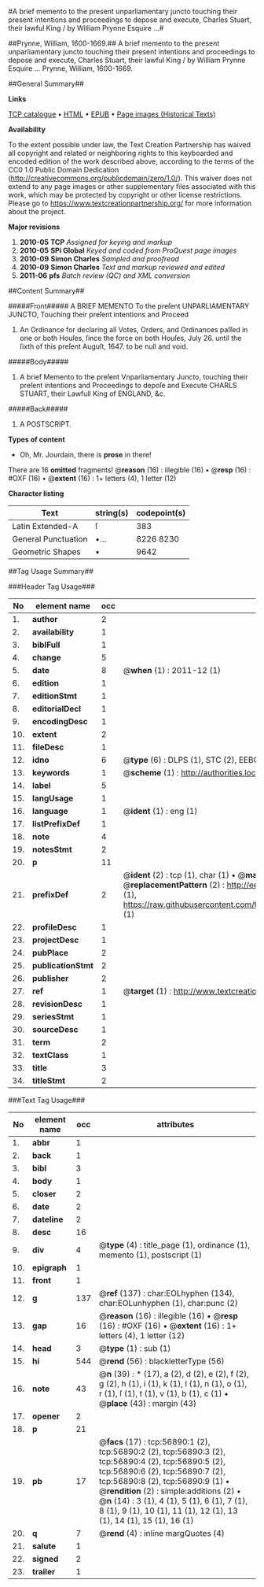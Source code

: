 #A brief memento to the present unparliamentary juncto touching their present intentions and proceedings to depose and execute, Charles Stuart, their lawful King / by William Prynne Esquire ...#

##Prynne, William, 1600-1669.##
A brief memento to the present unparliamentary juncto touching their present intentions and proceedings to depose and execute, Charles Stuart, their lawful King / by William Prynne Esquire ...
Prynne, William, 1600-1669.

##General Summary##

**Links**

[TCP catalogue](http://www.ota.ox.ac.uk/tcp/)  • 
[HTML](http://tei.it.ox.ac.uk/tcp/Texts-HTML/free/A56/A56141.html)  • 
[EPUB](http://tei.it.ox.ac.uk/tcp/Texts-EPUB/free/A56/A56141.epub) • 
[Page images (Historical Texts)](https://historicaltexts.jisc.ac.uk/eebo-12244642e)

**Availability**

To the extent possible under law, the Text Creation Partnership has waived all copyright and related or neighboring rights to this keyboarded and encoded edition of the work described above, according to the terms of the CC0 1.0 Public Domain Dedication (http://creativecommons.org/publicdomain/zero/1.0/). This waiver does not extend to any page images or other supplementary files associated with this work, which may be protected by copyright or other license restrictions. Please go to https://www.textcreationpartnership.org/ for more information about the project.

**Major revisions**

1. __2010-05__ __TCP__ *Assigned for keying and markup*
1. __2010-05__ __SPi Global__ *Keyed and coded from ProQuest page images*
1. __2010-09__ __Simon Charles__ *Sampled and proofread*
1. __2010-09__ __Simon Charles__ *Text and markup reviewed and edited*
1. __2011-06__ __pfs__ *Batch review (QC) and XML conversion*

##Content Summary##

#####Front#####
A BRIEF MEMENTO To the preſent UNPARLIAMENTARY JUNCTO, Touching their preſent intentions and Proceed
1. An Ordinance for declaring all Votes, Orders, and Ordinances paſſed in one or both Houſes, ſince the force on both Houſes, July 26. until the ſixth of this preſent
Auguſt, 1647. to be null and void.

#####Body#####

1. A brief Memento to the preſent Vnparliamentary
Juncto, touching their preſent intentions and Proceedings to
depoſe and Execute CHARLS STUART, their Lawfull King of ENGLAND, &c.

#####Back#####

1. A POSTSCRIPT.

**Types of content**

  * Oh, Mr. Jourdain, there is **prose** in there!

There are 16 **omitted** fragments! 
 @__reason__ (16) : illegible (16)  •  @__resp__ (16) : #OXF (16)  •  @__extent__ (16) : 1+ letters (4), 1 letter (12)

**Character listing**


|Text|string(s)|codepoint(s)|
|---|---|---|
|Latin Extended-A|ſ|383|
|General Punctuation|•…|8226 8230|
|Geometric Shapes|▪|9642|

##Tag Usage Summary##

###Header Tag Usage###

|No|element name|occ|attributes|
|---|---|---|---|
|1.|__author__|2||
|2.|__availability__|1||
|3.|__biblFull__|1||
|4.|__change__|5||
|5.|__date__|8| @__when__ (1) : 2011-12 (1)|
|6.|__edition__|1||
|7.|__editionStmt__|1||
|8.|__editorialDecl__|1||
|9.|__encodingDesc__|1||
|10.|__extent__|2||
|11.|__fileDesc__|1||
|12.|__idno__|6| @__type__ (6) : DLPS (1), STC (2), EEBO-CITATION (1), OCLC (1), VID (1)|
|13.|__keywords__|1| @__scheme__ (1) : http://authorities.loc.gov/ (1)|
|14.|__label__|5||
|15.|__langUsage__|1||
|16.|__language__|1| @__ident__ (1) : eng (1)|
|17.|__listPrefixDef__|1||
|18.|__note__|4||
|19.|__notesStmt__|2||
|20.|__p__|11||
|21.|__prefixDef__|2| @__ident__ (2) : tcp (1), char (1)  •  @__matchPattern__ (2) : ([0-9\-]+):([0-9IVX]+) (1), (.+) (1)  •  @__replacementPattern__ (2) : http://eebo.chadwyck.com/downloadtiff?vid=$1&page=$2 (1), https://raw.githubusercontent.com/textcreationpartnership/Texts/master/tcpchars.xml#$1 (1)|
|22.|__profileDesc__|1||
|23.|__projectDesc__|1||
|24.|__pubPlace__|2||
|25.|__publicationStmt__|2||
|26.|__publisher__|2||
|27.|__ref__|1| @__target__ (1) : http://www.textcreationpartnership.org/docs/. (1)|
|28.|__revisionDesc__|1||
|29.|__seriesStmt__|1||
|30.|__sourceDesc__|1||
|31.|__term__|2||
|32.|__textClass__|1||
|33.|__title__|3||
|34.|__titleStmt__|2||


###Text Tag Usage###

|No|element name|occ|attributes|
|---|---|---|---|
|1.|__abbr__|1||
|2.|__back__|1||
|3.|__bibl__|3||
|4.|__body__|1||
|5.|__closer__|2||
|6.|__date__|2||
|7.|__dateline__|2||
|8.|__desc__|16||
|9.|__div__|4| @__type__ (4) : title_page (1), ordinance (1), memento (1), postscript (1)|
|10.|__epigraph__|1||
|11.|__front__|1||
|12.|__g__|137| @__ref__ (137) : char:EOLhyphen (134), char:EOLunhyphen (1), char:punc (2)|
|13.|__gap__|16| @__reason__ (16) : illegible (16)  •  @__resp__ (16) : #OXF (16)  •  @__extent__ (16) : 1+ letters (4), 1 letter (12)|
|14.|__head__|3| @__type__ (1) : sub (1)|
|15.|__hi__|544| @__rend__ (56) : blackletterType (56)|
|16.|__note__|43| @__n__ (39) : * (17), a (2), d (2), e (2), f (2), g (2), h (1), i (1), k (1), l (1), n (1), o (1), r (1), ſ (1), t (1), v (1), b (1), c (1)  •  @__place__ (43) : margin (43)|
|17.|__opener__|2||
|18.|__p__|21||
|19.|__pb__|17| @__facs__ (17) : tcp:56890:1 (2), tcp:56890:2 (2), tcp:56890:3 (2), tcp:56890:4 (2), tcp:56890:5 (2), tcp:56890:6 (2), tcp:56890:7 (2), tcp:56890:8 (2), tcp:56890:9 (1)  •  @__rendition__ (2) : simple:additions (2)  •  @__n__ (14) : 3 (1), 4 (1), 5 (1), 6 (1), 7 (1), 8 (1), 9 (1), 10 (1), 11 (1), 12 (1), 13 (1), 14 (1), 15 (1), 16 (1)|
|20.|__q__|7| @__rend__ (4) : inline margQuotes (4)|
|21.|__salute__|1||
|22.|__signed__|2||
|23.|__trailer__|1||

